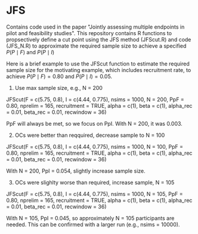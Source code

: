 # JFS
Contains code used in the paper "Jointly assessing multiple endpoints in pilot and feasibility studies". This repository contains R functions to propsectively define a cut point using the JFS method (JFScut.R) and code (JFS_N.R) to approximate the required sample size to achieve a specified $P(P \mid F)$ and $P(P \mid I)$

Here is a brief example to use the JFScut function to estimate the required sample size for the motivating example, which includes recruitment rate, to achieve  $P(P \mid F) = 0.80$ and $P(P \mid I) = 0.05$.


1) Use max sample size, e.g., N = 200

JFScut(F =  c(5.75, 0.8),
       I = c(4.44, 0.775),
       nsims = 1000,
       N = 200, 
       PpF = 0.80,
       nprelim = 165,
       recruitment = TRUE,
       alpha = c(1),
       beta = c(1),
       alpha_rec = 0.01,
       beta_rec = 0.01,
       recwindow = 36)
       
PpF will always be met, so we focus on PpI. With N = 200, it was 0.003.

2) OCs were better than reqquired, decrease sample to N = 100

JFScut(F =  c(5.75, 0.8),
       I = c(4.44, 0.775),
       nsims = 1000,
       N = 100, 
       PpF = 0.80,
       nprelim = 165,
       recruitment = TRUE,
       alpha = c(1),
       beta = c(1),
       alpha_rec = 0.01,
       beta_rec = 0.01,
       recwindow = 36)

 With N = 200, PpI = 0.054, slightly increase sample size.

 3) OCs were slighlty worse than required, increase sample, N = 105
 
 JFScut(F =  c(5.75, 0.8),
        I = c(4.44, 0.775),
        nsims = 1000,
        N = 105, 
        PpF = 0.80,
        nprelim = 165,
        recruitment = TRUE,
        alpha = c(1),
        beta = c(1),
        alpha_rec = 0.01,
        beta_rec = 0.01,
        recwindow = 36)
 
 With N = 105, PpI = 0.045, so approximately N = 105 participants are needed.
 This can be confirmed with a larger run (e.g., nsims = 10000).

